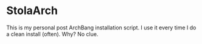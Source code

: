 # StolaArch

This is my personal post ArchBang installation script. I use it every time I do a clean install (often). Why? No clue.
